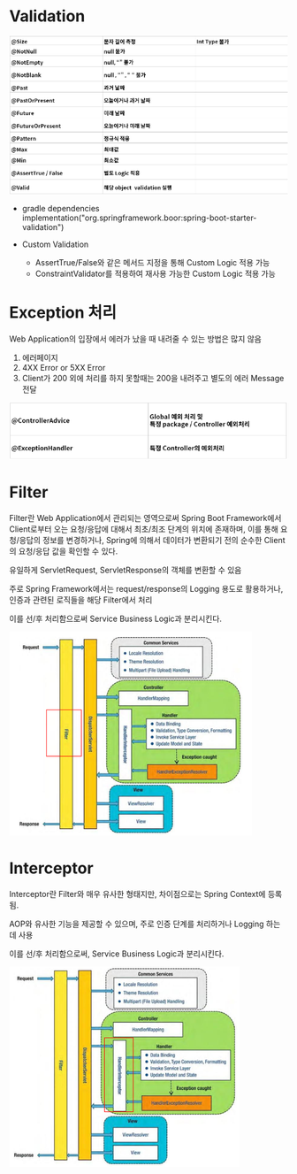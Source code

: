 # Validation

![img.png](05_스프링활용_Images/img.png)

* gradle dependencies
  implementation("org.springframework.boor:spring-boot-starter-validation")

* Custom Validation
    * AssertTrue/False와 같은 메서드 지정을 통해 Custom Logic 적용 가능
    * ConstraintValidator를 적용하여 재사용 가능한 Custom Logic 적용 가능


# Exception 처리
Web Application의 입장에서 에러가 났을 때 내려줄 수 있는 방법은 많지 않음
1. 에러페이지
2. 4XX Error or 5XX Error
3. Client가 200 외에 처리를 하지 못할때는 200을 내려주고 별도의 에러 Message 전달

![img_1.png](05_스프링활용_Images/img_1.png)


# Filter

Filter란 Web Application에서 관리되는 영역으로써 Spring Boot Framework에서 Client로부터
오는 요청/응답에 대해서 최초/최조 단계의 위치에 존재하며, 이를 통해 요청/응답의 정보를 변경하거나,
Spring에 의해서 데이터가 변환되기 전의 순수한 Client의 요청/응답 값을 확인할 수 있다.

유일하게 ServletRequest, ServletResponse의 객체를 변환할 수 있음

주로 Spring Framework에서는 request/response의 Logging 용도로 활용하거나, 인증과 관련된 로직들을 해당 Filter에서 처리

이를 선/후 처리함으로써 Service Business Logic과 분리시킨다.

![img_2.png](05_스프링활용_Images/img_2.png)


# Interceptor

Interceptor란 Filter와 매우 유사한 형태지만, 차이점으로는 Spring Context에 등록됨.

AOP와 유사한 기능을 제공할 수 있으며, 주로 인증 단계를 처리하거나 Logging 하는 데 사용

이를 선/후 처리함으로써, Service Business Logic과 분리시킨다.

![img_3.png](05_스프링활용_Images/img_3.png)


